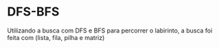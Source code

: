 # DFS-BFS

<p>Utilizando a busca com DFS e BFS para percorrer o labirinto, a busca foi feita com (lista, fila, pilha e matriz)</p>
